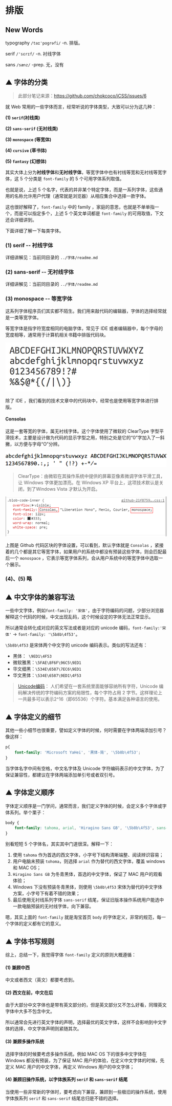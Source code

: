# 排版



## New Words

typography `/taɪ'pɑgrəfi/`  -n. 排版。

serif `/'sɛrɪf/`  -n. 衬线字体

sans `/sænz/`  -prep. 无，没有





## ▲ 字体的分类

>  此部分笔记来源：https://github.com/chokcoco/iCSS/issues/6

就 Web 常用的一些字体而言，经常听说的字体类型，大致可以分为这几种：

**(1) `serif`(衬线类)**

**(2) `sans-serif` (无衬线类)**

**(3) `monospace` (等宽体)**

**(4) `cursive` (草书体)**

**(5) `fantasy` (幻想体)**

其实大体上分为**衬线字体**和**无衬线字体**，等宽字体中也有衬线等宽和无衬线等宽字体，这 5 个分类是 `font-family` 的 5 个可用字体系列取值。

也就是说，上述 5 个名字，代表的并非某个特定字体，而是一系列字体，这些通用的名称允许用户代理（通常就是浏览器）从相应集合中选择一款字体。

这也很好解释了，`font-family` 中的 family ，家庭的意思，也就是不单单指一个，而是可以指定多个，上述 5 个英文单词都是 `font-family` 的可用取值，下文还会详细讲到。

下面详细了解一下每类字体。

### (1) serif -- 衬线字体

详细讲解见：当前同目录的 `../字体/readme.md`

### (2) sans-serif -- 无衬线字体

详细讲解见：当前同目录的 `../字体/readme.md`

### (3) monospace -- 等宽字体

这系列字体程序员们其实都不陌生。我们用来敲代码的编辑器，字体的选择经常就是一类等宽字体。

等宽字体是指字符宽度相同的电脑字体，常见于 IDE 或者编辑器中，每个字母的宽度相等，通常用于计算机相关书籍中排版代码块。

![font-monospace](./readme.assets/4e0f1f08-d324-11e6-9694-79cbce706284.jpg)

除了 IDE ，我们看到的技术文章中的代码块中，经常也是使用等宽字体进行排版。

#### Consolas

这是一套等宽的字体，属无衬线字体。这个字体使用了微软的 ClearType 字型平滑技术，主要是设计做为代码的显示字型之用，特别之处是它的“0”字加入了一斜撇，以方便与字母“O”分辨。

![image](./readme.assets/17d344f2-d354-11e6-9be9-a6ffa5fd7204.png)

> ClearType：由微软在其操作系统中提供的屏幕亚像素微调字体平滑工具，让 Windows 字体更加漂亮。在 Windows XP 平台上，这项技术默认是关闭，到了Windows Vista 才默认为开启。

![image](./readme.assets/1f040f92-d325-11e6-8632-e432dab1d321.png)

上图是 Github 代码区块的字体设置，可以看到，默认字体就是 `Consolas` ，紧接着的几个都是其它等宽字体，如果用户的系统中都没有预装这些字体，则会匹配最后一个 `monospace` ，它表示等宽字体系列，会从用户系统中的等宽字体中选取一个展示。

### (4)、(5) 略



## ▲ 中文字体的兼容写法

一些中文字体，例如`font-family: '宋体'`，由于字符编码的问题，少部分浏览器解释这个代码的时候，中文出现乱码，这个时候设定的字体无法正常显示。

所以通常会转化成对应的英文写法或者是对应的 unicode 编码，`font-family:'宋体'` -> `font-family: '\5b8b\4f53'`。

`\5b8b\4f53` 是宋体两个中文字的 unicode 编码表示。类似的写法还有：

- 黑体：` \9ED1\4F53`
- 微软雅黑：`\5FAE\8F6F\96C5\9ED1`
- 华文细黑：`\534E\6587\7EC6\9ED1`
- 华文黑体：`\534E\6587\9ED1\4F53`

> [Unicode编码](https://zh.wikipedia.org/wiki/Unicode)： 人们希望在一套系统里面能够容纳所有字符，Unicode 编码解决传统的字符编码方案的局限性，每个字符占用 2 字节。这样理论上一共最多可以表示2^16（即65536）个字符。基本满足各种语言的使用。



## ▲ 字体定义的细节

其他一些小细节也很重要，譬如定义字体的时候，何时需要在字体两端添加引号？像这样：

```css
p{
    font-family: 'Microsoft YaHei', '黑体-简', '\5b8b\4f53';
}
```

当字体名字中间有空格，中文名字体及 Unicode 字符编码表示的中文字体，为了保证兼容性，都建议在字体两端添加单引号或者双引号。



## ▲ 字体定义顺序

字体定义顺序是一门学问，通常而言，我们定义字体的时候，会定义多个字体或字体系列。举个栗子：

```css
body {
    font-family: tahoma, arial, 'Hiragino Sans GB', '\5b8b\4f53', sans-serif;
}
```

别看短短 5 个字体名，其实其中门道很深。解释一下：

1. 使用 `tahoma` 作为首选的西文字体，小字号下结构清晰端整、阅读辨识容易；
2. 用户电脑未预装 `tohoma`，则选择 `arial` 作为替代的西文字体，覆盖 windows 和 MAC OS；
3. `Hiragino Sans GB` 为冬青黑体，首选的中文字体，保证了 MAC 用户的观看体验；
4. Windows 下没有预装冬青黑体，则使用 `\5b8b\4f53` 宋体为替代的中文字体方案，小字号下有着不错的效果；
5. 最后使用无衬线系列字体 `sans-serif` 结尾，保证旧版本操作系统用户能选中一款电脑预装的无衬线字体，向下兼容。

嗯，其实上面的 `font-family` 就是淘宝首页 `body` 的字体定义，非常的规范，每一个字体的定义都有它的意义。

 

## ▲ 字体书写规则

综上，总结一下，我觉得字体 `font-family` 定义的原则大概遵循：

#### (1) 兼顾中西

中文或者西文（英文）都要考虑到。

#### (2) 西文在前，中文在后

由于大部分中文字体也是带有英文部分的，但是英文部分又不怎么好看，同理英文字体中大多不包含中文。

所以通常会先进行英文字体的声明，选择最优的英文字体，这样不会影响到中文字体的选择，中文字体声明则紧随其次。

#### (3) 兼顾多操作系统

选择字体的时候要考虑多操作系统。例如 MAC OS 下的很多中文字体在 Windows 都没有预装，为了保证 MAC 用户的体验，在定义中文字体的时候，先定义 MAC 用户的中文字体，再定义 Windows 用户的中文字体；

#### (4) 兼顾旧操作系统，以字体族系列 `serif` 和 `sans-serif` 结尾

当使用一些非常新的字体时，要考虑向下兼容，兼顾到一些极旧的操作系统，使用字体族系列 `serif` 和 `sans-serif` 结尾总归是不错的选择。
